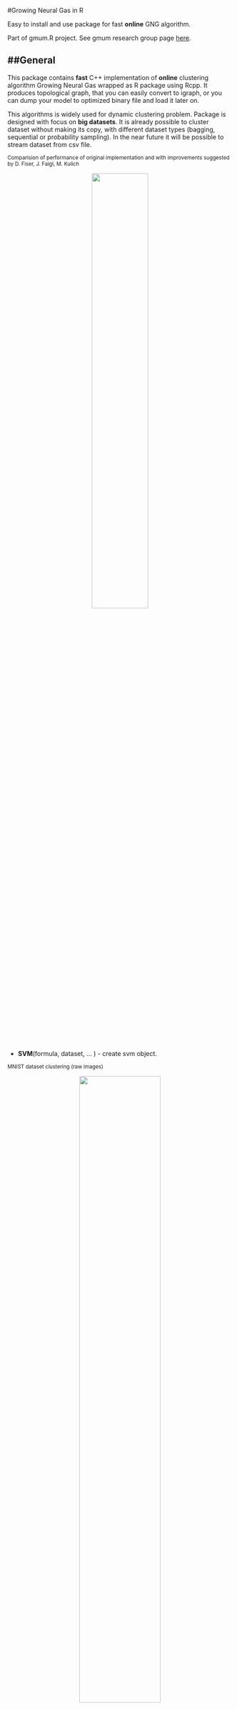 #Growing Neural Gas in R

Easy to install and use package for fast **online** GNG algorithm.

Part of gmum.R project. See gmum research group page [here](http://gmum.ii.uj.edu.pl).

##General
------

This package contains **fast** C++ implementation 
of **online** clustering algorithm Growing Neural Gas wrapped as R package using Rcpp.
It produces topological graph, that you can easily convert to igraph, or you can
dump your model to optimized binary file and load it later on.

This algorithms is widely used for dynamic clustering problem. Package is designed with
focus on **big datasets**. It is already possible to cluster dataset without making its
copy, with different dataset types (bagging, sequential or probability
sampling). In the near future it will be possible to stream dataset from csv file.

<small>Comparision of performance of original implementation and with
improvements suggested by D. Fiser, J. Faigl, M. Kulich </small>
<center><img src="https://raw.github.com/kudkudak/Growing-Neural-Gas/dev/doc/img/plot_speed.png" width="50%"></img></center>

* **SVM**(formula, dataset, ... ) - create svm object.

<small>MNIST dataset clustering (raw images)</small>
<center><img src="https://raw.github.com/kudkudak/Growing-Neural-Gas/dev/doc/img/mnist1.png" width="60%"></img></center>

## Dataset methods

* **dataset.X**(svm) - print unlabeled data.

```Matlab
devtools::install_github("kudkudak/Growing-Neural-Gas")
```

* **svm.dataset.breast_cancer**() - load breast cancer dataset.

* **svm.dataset.2e**() - load example two ellipsoids dataset.

* **read.libsvm**(filename, dimensionality) - load libsvm dataset format. 

## Misc

* **acc**(prediction, target) - calculated accuracy of a prediction.

# Find closest node to vector [1,1,1]
predict(gng, c(1,1,1))

## Example usage

        library('gmum.r')

        # Load a dataset, here we have provided an example 
        ds <- svm.dataset.breast_cancer()
        
        # Create new SVM object
        svm <- SVM( formula = X1~. ,
                    data = ds,
                    lib = "libsvm",
                    kernel = "linear",
                    prep = "none",
                    C = 1,
                    gamma = 0.01,
                    coef0 = 0) 
        
        # You can access the dataset 
        x <- dataset.X(svm)
        y <- dataset.Y(svm)
        
        # Classify your dataset using predict function
        prediction <- predict(svm, x)
        
        # Check models accuracy
        acc <- svm.accuracy(prediction=y, target=prediction)

